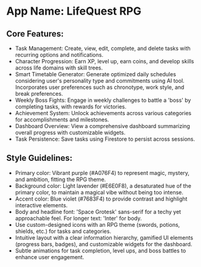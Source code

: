 # **App Name**: LifeQuest RPG

## Core Features:

- Task Management: Create, view, edit, complete, and delete tasks with recurring options and notifications.
- Character Progression: Earn XP, level up, earn coins, and develop skills across life domains with skill trees.
- Smart Timetable Generator: Generate optimized daily schedules considering user's personality type and commitments using AI tool. Incorporates user preferences such as chronotype, work style, and break preferences.
- Weekly Boss Fights: Engage in weekly challenges to battle a 'boss' by completing tasks, with rewards for victories.
- Achievement System: Unlock achievements across various categories for accomplishments and milestones.
- Dashboard Overview: View a comprehensive dashboard summarizing overall progress with customizable widgets.
- Task Persistence: Save tasks using Firestore to persist across sessions.

## Style Guidelines:

- Primary color: Vibrant purple (#A076F4) to represent magic, mystery, and ambition, fitting the RPG theme.
- Background color: Light lavender (#E6E0F8), a desaturated hue of the primary color, to maintain a magical vibe without being too intense.
- Accent color: Blue violet (#7683F4) to provide contrast and highlight interactive elements.
- Body and headline font: 'Space Grotesk' sans-serif for a techy yet approachable feel. For longer text: 'Inter' for body.
- Use custom-designed icons with an RPG theme (swords, potions, shields, etc.) for tasks and categories.
- Intuitive layout with a clear information hierarchy, gamified UI elements (progress bars, badges), and customizable widgets for the dashboard.
- Subtle animations for task completion, level ups, and boss battles to enhance user engagement.